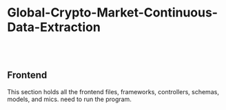 # Global-Crypto-Market-Continuous-Data-Extraction
<br/><br/>

## Frontend
This section holds all the frontend files, frameworks, controllers, schemas, models, and mics. need to run the program.